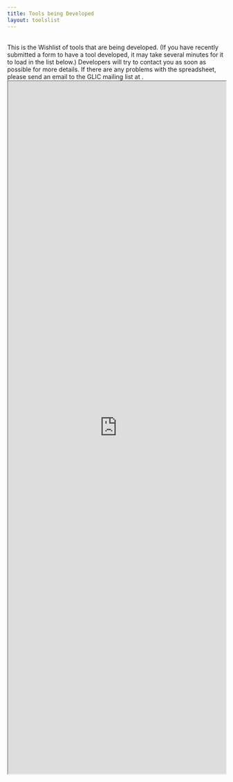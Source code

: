 ```yaml
---
title: Tools being Developed
layout: toolslist
---
```


<br>
This is the Wishlist of tools that are being developed. (If you have recently submitted a form to have a tool developed, it may take several minutes for it to load in the list below.) Developers will try to contact you as soon as possible for more details.  
If there are any problems with the spreadsheet, please send an email to the GLIC mailing list at <glycoinformatics-consortium-glic@googlegroups.com>.

<iframe src="https://docs.google.com/spreadsheets/d/1T30do_HLOBEJS0LjkEm5b_Ct_NY2kkcVx-2jOxqG7o4/pubhtml?gid=100947017&amp;single=true&amp;widget=false&amp;chrome=false" width="100%" height="1600">spreadsheet loading...</iframe>
